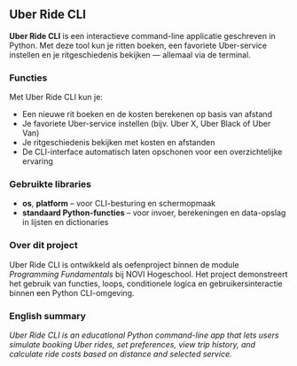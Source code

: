 ## Uber Ride CLI

**Uber Ride CLI** is een interactieve command-line applicatie geschreven in Python.
Met deze tool kun je ritten boeken, een favoriete Uber-service instellen en je ritgeschiedenis bekijken — allemaal via de terminal.

### Functies

Met Uber Ride CLI kun je:

* Een nieuwe rit boeken en de kosten berekenen op basis van afstand
* Je favoriete Uber-service instellen (bijv. Uber X, Uber Black of Uber Van)
* Je ritgeschiedenis bekijken met kosten en afstanden
* De CLI-interface automatisch laten opschonen voor een overzichtelijke ervaring

### Gebruikte libraries

* **os**, **platform** – voor CLI-besturing en schermopmaak
* **standaard Python-functies** – voor invoer, berekeningen en data-opslag in lijsten en dictionaries

### Over dit project

Uber Ride CLI is ontwikkeld als oefenproject binnen de module *Programming Fundamentals* bij NOVI Hogeschool.
Het project demonstreert het gebruik van functies, loops, conditionele logica en gebruikersinteractie binnen een Python CLI-omgeving.

### English summary

*Uber Ride CLI is an educational Python command-line app that lets users simulate booking Uber rides, set preferences, view trip history, and calculate ride costs based on distance and selected service.*
